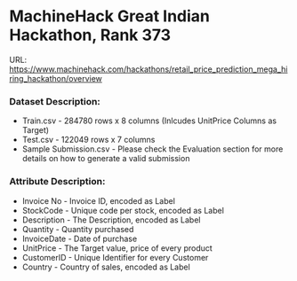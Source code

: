 # MachineHack Great Indian Hackathon, Rank 373 

URL: https://www.machinehack.com/hackathons/retail_price_prediction_mega_hiring_hackathon/overview

### Dataset Description:
- Train.csv - 284780 rows x 8 columns (Inlcudes UnitPrice Columns as Target)
- Test.csv - 122049 rows x 7 columns
- Sample Submission.csv - Please check the Evaluation section for more details on how to generate a valid submission
### Attribute Description:
- Invoice No - Invoice ID, encoded as Label
- StockCode - Unique code per stock, encoded as Label
- Description - The Description, encoded as Label
- Quantity - Quantity purchased
- InvoiceDate - Date of purchase
- UnitPrice - The Target value, price of every product
- CustomerID - Unique Identifier for every Customer
- Country - Country of sales, encoded as Label
